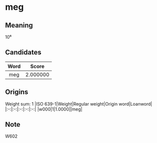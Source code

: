 # meg

## Meaning

10⁶

## Candidates

|Word|Score|
|:-:|:-:|
|meg|2.000000|

## Origins

Weight sum: 1
|ISO 639-1|Weight|Regular weight|Origin word|Loanword|
|:-:|:-:|:-:|:-:|:-:|
|w000|1|1.0000||meg|

## Note

W602
